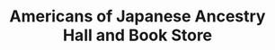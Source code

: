 ---
title: "Americans of Japanese Ancestry Hall and Book Store"
url: /kalaupapa/americans-of-japanese-ancestry-hall-and-book-store/
shop: Bücher
---